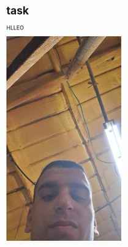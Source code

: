 # task
<head>
<P>HLLEO    </P>
<img/ src="5.jpg" title="anan" sizes="33"
width="300px" alt="this is imge">

</head>

